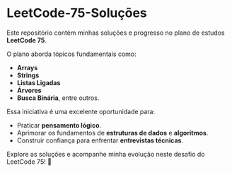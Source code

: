 # LeetCode-75-Soluções

Este repositório contém minhas soluções e progresso no plano de estudos **LeetCode 75**.

O plano aborda tópicos fundamentais como:
- **Arrays**
- **Strings**
- **Listas Ligadas**
- **Árvores**
- **Busca Binária**, entre outros.

Essa iniciativa é uma excelente oportunidade para:
- Praticar **pensamento lógico**.
- Aprimorar os fundamentos de **estruturas de dados** e **algoritmos**.
- Construir confiança para enfrentar **entrevistas técnicas**.

Explore as soluções e acompanhe minha evolução neste desafio do LeetCode 75! 🚀
